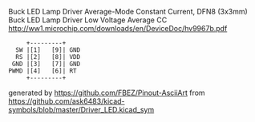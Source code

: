 Buck LED Lamp Driver Average-Mode Constant Current, DFN8 (3x3mm)
Buck LED Lamp Driver Low Voltage Average CC
http://ww1.microchip.com/downloads/en/DeviceDoc/hv9967b.pdf


	     +---------+
	  SW |[1]   [9]| GND
	  RS |[2]   [8]| VDD
	 GND |[3]   [7]| GND
	PWMD |[4]   [6]| RT
	     +---------+


generated by https://github.com/FBEZ/Pinout-AsciiArt from https://github.com/ask6483/kicad-symbols/blob/master/Driver_LED.kicad_sym